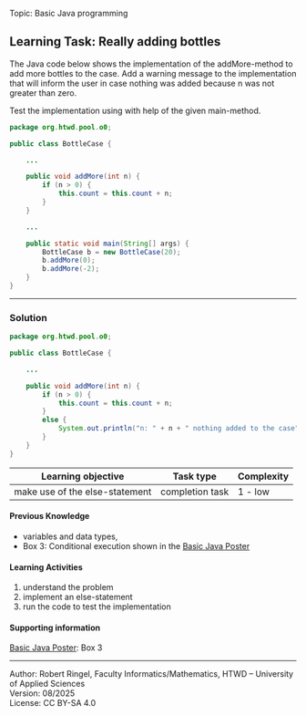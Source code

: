 Topic: Basic Java programming

## Learning Task: Really adding bottles 

The Java code below shows the implementation of the addMore-method to add more bottles to the case. Add a warning message to the implementation that will inform the user in case nothing was added because n was not greater than zero.

Test the implementation using with help of the given main-method.

``` java
package org.htwd.pool.o0;

public class BottleCase {

	...

    public void addMore(int n) {
        if (n > 0) {
            this.count = this.count + n;
        }
    }

    ...

    public static void main(String[] args) {
        BottleCase b = new BottleCase(20);
        b.addMore(0);
        b.addMore(-2);
    }
}
```

---------------------------------------

### Solution

``` java
package org.htwd.pool.o0;

public class BottleCase {

	...

    public void addMore(int n) {
        if (n > 0) {
            this.count = this.count + n;
        }
        else {
            System.out.println("n: " + n + " nothing added to the case");
        }
    }
}
``` 

| **Learning objective**                           | **Task type**   | **Complexity** |
| ------------------------------------------------ | --------------- | -------------- |
| make use of the else-statement                   | completion task | 1 - low        |  

#### Previous Knowledge

- variables and data types,  
- Box 3: Conditional execution shown in the [Basic Java Poster](00_JavaPoster_HK_engl.pdf)  

#### Learning Activities

1) understand the problem
2) implement an else-statement
3) run the code to test the implementation 

#### Supporting information

[Basic Java Poster](00_JavaPoster_HK_engl.pdf): Box 3 

---------------------------------------
Author: Robert Ringel, Faculty Informatics/Mathematics, HTWD – University of Applied Sciences  
Version: 08/2025            
License: CC BY-SA 4.0
